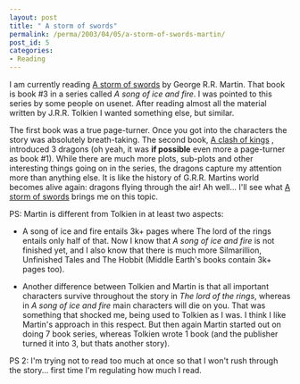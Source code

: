 ```yaml
---
layout: post
title: " A storm of swords"
permalink: /perma/2003/04/05/a-storm-of-swords-martin/
post_id: 5
categories: 
- Reading
---
```


I am currently reading [A storm of
swords](http://www.amazon.com/Storm-Swords-Song-Fire-Book/dp/055357342X) by
George R.R. Martin. That book is book #3 in a series called _A song of ice and
fire_. I was pointed to this series by some people on usenet. After reading
almost all the material written by J.R.R. Tolkien I wanted something else, but
similar.

The first book was a true page-turner. Once you got into the characters the
story was absolutely breath-taking. The second book, [A clash of
kings](http://www.amazon.com/gp/product/0553579908/104-8640111-8926352?n=283155)
, introduced 3 dragons (oh yeah, it was **if possible** even more a
page-turner as book #1). While there are much more plots, sub-plots and other
interesting things going on in the series, the dragons capture my attention
more than anything else. It is like the history of G.R.R. Martins world
becomes alive again: dragons flying through the air! Ah well... I'll see what
[A storm of
swords](http://www.amazon.com/Storm-Swords-Song-Fire-Book/dp/055357342X)
brings me on this topic.

PS: Martin is different from Tolkien in at least two aspects:

* A song of ice and fire entails 3k+ pages where The lord of the rings entails
  only half of that. Now I know that _A song of ice and fire_ is not finished
  yet, and I also know that there is much more Silmarillion, Unfinished Tales
  and The Hobbit (Middle Earth's books contain 3k+ pages too).

* Another difference between Tolkien and Martin is that all important
  characters survive throughout the story in _The lord of the rings_, whereas
  in _A song of ice and fire_ main characters will die on you. That was
  something that shocked me, being used to Tolkien as I was. I think I like
  Martin's approach in this respect. But then again Martin started out on
  doing 7 book series, whereas Tolkien wrote 1 book (and the publisher turned
  it into 3, but thats another story).

PS 2: I'm trying not to read too much at once so that I won't rush through the
story... first time I'm regulating how much I read.

